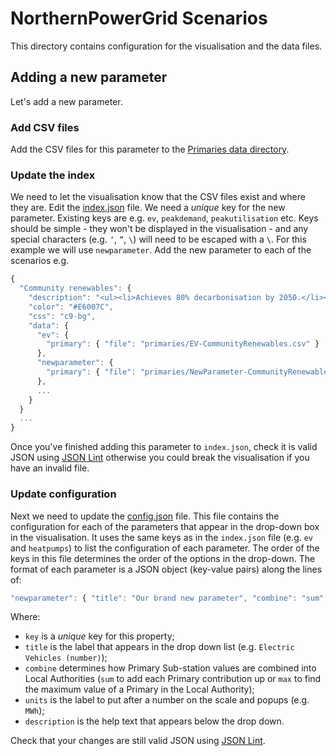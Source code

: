 # NorthernPowerGrid Scenarios

This directory contains configuration for the visualisation and the data files.

## Adding a new parameter

Let's add a new parameter. 

### Add CSV files

Add the CSV files for this parameter to the [Primaries data directory](https://github.com/odileeds/northern-powergrid/tree/master/data/scenarios/primaries).

### Update the index

We need to let the visualisation know that the CSV files exist and where they are. Edit the [index.json](https://github.com/odileeds/northern-powergrid/blob/master/data/scenarios/index.json) file. We need a _unique_ key for the new parameter. Existing keys are e.g. `ev`, `peakdemand`, `peakutilisation` etc. Keys should be simple - they won't be displayed in the visualisation - and any special characters (e.g. `‘`, `”`, `\`) will need to be escaped with a `\`. For this example we will use `newparameter`. Add the new parameter to each of the scenarios e.g.

```javascript
{
  "Community renewables": {
    "description": "<ul><li>Achieves 80% decarbonisation by 2050.</li><li>Local energy schemes flourish.</li></ul>",
    "color": "#E6007C",
    "css": "c9-bg",
    "data": {
      "ev": {
        "primary": { "file": "primaries/EV-CommunityRenewables.csv" }
      },
      "newparameter": {
        "primary": { "file": "primaries/NewParameter-CommunityRenewables.csv" }
      },
      ...
    }
  }
  ...
}
```
Once you've finished adding this parameter to `index.json`, check it is valid JSON using [JSON Lint](https://jsonlint.com/) otherwise you could break the visualisation if you have an invalid file.

### Update configuration

Next we need to update the [config.json](config.json) file. This file contains the configuration for each of the parameters that appear in the drop-down box in the visualisation. It uses the same keys as in the `index.json` file (e.g. `ev` and `heatpumps`) to list the configuration of each parameter. The order of the keys in this file determines the order of the options in the drop-down. The format of each parameter is a JSON object (key-value pairs) along the lines of:

```javascript
"newparameter": { "title": "Our brand new parameter", "combine": "sum", "units":"", "dp": 0, "description": "The short description that appears below the drop down" }
```

Where:
* `key` is a _unique_ key for this property;
* `title` is the label that appears in the drop down list (e.g. `Electric Vehicles (number)`);
* `combine` determines how Primary Sub-station values are combined into Local Authorities (`sum` to add each Primary contribution up or `max` to find the maximum value of a Primary in the Local Authority);
* `units` is the label to put after a number on the scale and popups (e.g. `MWh`);
* `description` is the help text that appears below the drop down.

Check that your changes are still valid JSON using [JSON Lint](https://jsonlint.com/).
